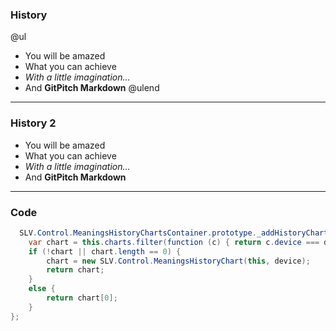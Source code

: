 ### History

@ul
- You will be amazed
- What you can achieve
- *With a little imagination...*
- And **GitPitch Markdown**
@ulend

---

### History 2

- You will be amazed
- What you can achieve
- *With a little imagination...*
- And **GitPitch Markdown**


---

### Code

```java
  SLV.Control.MeaningsHistoryChartsContainer.prototype._addHistoryChart = function (device) {
    var chart = this.charts.filter(function (c) { return c.device === device; });
    if (!chart || chart.length == 0) {
        chart = new SLV.Control.MeaningsHistoryChart(this, device);
        return chart;
    }
    else {
        return chart[0];
    }
};
```
